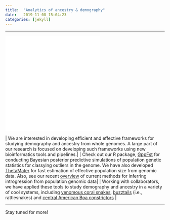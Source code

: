 ```yaml
---
title:  "Analytics of ancestry & demography"
date:   2019-11-08 15:04:23
categories: [jekyll]
---
```


------------------------------------------------------------------------------------------------------
![image tooltip here](images/Box6.pdf)![image tooltip here](images/PopGen.pdf)

| We are interested in developing efficient and effective frameworks for studying demography and ancestry from whole genomes. A large part of our research is focused on developing such frameworks using new bioinformatics tools and pipelines.|
| Check out our R package, [GppFst](https://academic.oup.com/bioinformatics/article/33/9/1414/2736363) for conducting Bayesian posterior predictive simulations of population genetic statistics for classying outliers in the genome. We have also developed [ThetaMater](https://academic.oup.com/bioinformatics/article/34/6/1072/4670681) for fast estimation of effective population size from genomic data. Also, see our recent [overview](https://link.springer.com/article/10.1007/s40610-019-00120-0) of current methods for inferring introgression from population genomic data|
| Working with collaborators, we have applied these tools to study demography and ancestry in a variety of cool systems, including [venomous coral snakes](https://www.sciencedirect.com/science/article/abs/pii/S1055790320300427?via%3Dihub), [buzztails](https://academic.oup.com/biolinnean/article/128/1/149/5523649) (i.e., rattlesnakes) and [central American Boa constrictors](https://academic.oup.com/gbe/article/11/11/3123/5603307?rss=1) |



------------------------------------------------------------------------------------------------------



Stay tuned for more!
